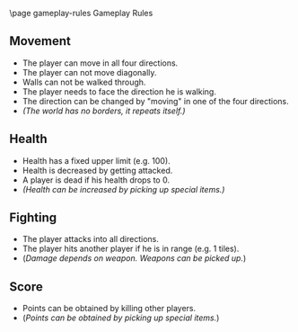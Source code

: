 \page gameplay-rules Gameplay Rules

## Movement

* The player can move in all four directions.
* The player can not move diagonally.
* Walls can not be walked through.
* The player needs to face the direction he is walking.
* The direction can be changed by "moving" in one of the four directions.
* _(The world has no borders, it repeats itself.)_

## Health

* Health has a fixed upper limit (e.g. 100).
* Health is decreased by getting attacked.
* A player is dead if his health drops to 0.
* _(Health can be increased by picking up special items.)_

## Fighting

* The player attacks into all directions.
* The player hits another player if he is in range (e.g. 1 tiles).
* (_Damage depends on weapon. Weapons can be picked up._)

## Score

* Points can be obtained by killing other players.
* (_Points can be obtained by picking up special items._)